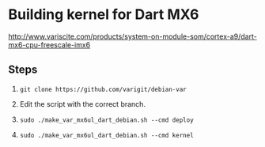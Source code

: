 Building kernel for Dart MX6
============================

http://www.variscite.com/products/system-on-module-som/cortex-a9/dart-mx6-cpu-freescale-imx6


Steps
-----

1. `git clone https://github.com/varigit/debian-var`

2. Edit the script with the correct branch.

2. `sudo ./make_var_mx6ul_dart_debian.sh --cmd deploy`
2. `sudo ./make_var_mx6ul_dart_debian.sh --cmd kernel`
